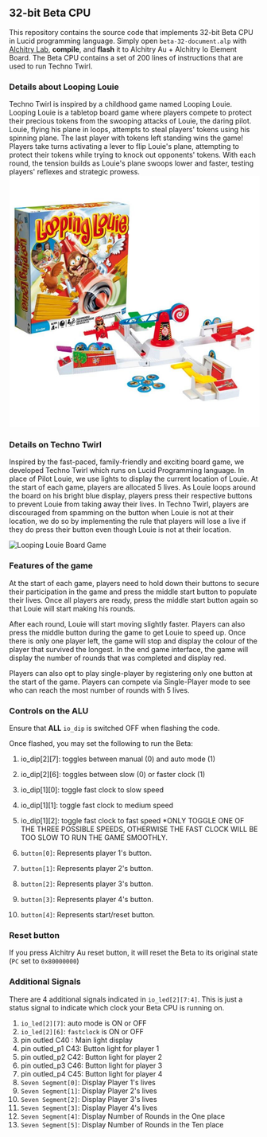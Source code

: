 ## 32-bit Beta CPU

This repository contains the source code that implements 32-bit Beta CPU in Lucid programming language. 
Simply open `beta-32-document.alp` with [Alchitry Lab](https://alchitry.com/alchitry-labs), **compile**, and **flash** it to Alchitry Au + Alchitry Io Element Board.
The Beta CPU contains a set of 200 lines of instructions that are used to run Techno Twirl.

### Details about Looping Louie

Techno Twirl is inspired by a childhood game named Looping Louie. 
Looping Louie is a tabletop board game where players compete to protect their precious tokens from the swooping attacks of Louie, the daring pilot. Louie, flying his plane in loops, attempts to steal players' tokens using his spinning plane. The last player with tokens left standing wins the game!
Players take turns activating a lever to flip Louie's plane, attempting to protect their tokens while trying to knock out opponents' tokens. With each round, the tension builds as Louie's plane swoops lower and faster, testing players' reflexes and strategic prowess.
![Looping Louie Board Game](img/looping-louie.jpg)

### Details on Techno Twirl

Inspired by the fast-paced, family-friendly and exciting board game, we developed Techno Twirl which runs on Lucid Programming language. 
In place of Pilot Louie, we use lights to display the current location of Louie. 
At the start of each game, players are allocated 5 lives. As Louie loops around the board on his bright blue display, players press their respective buttons to prevent Louie from taking away their lives. In Techno Twirl, players are discouraged from spamming on the button when Louie is not at their location, we do so by implementing the rule that players will lose a live if they do press their button even though Louie is not at their location.

![Looping Louie Board Game](img/Final.gif)

### Features of the game
At the start of each game, players need to hold down their buttons to secure their participation in the game and press the middle start button to populate their lives. Once all players are ready, press the middle start button again so that Louie will start making his rounds. 

After each round, Louie will start moving slightly faster. Players can also press the middle button during the game to get Louie to speed up. Once there is only one player left, the game will stop and display the colour of the player that survived the longest. In the end game interface, the game will display the number of rounds that was completed and display red.

Players can also opt to play single-player by registering only one button at the start of the game. Players can compete via Single-Player mode to see who can reach the most number of rounds with 5 lives. 

### Controls on the ALU

Ensure that **ALL** `io_dip` is switched OFF when flashing the code.

Once flashed, you may set the following to run the Beta:

1. io_dip[2][7]: toggles between manual (0) and auto mode (1)
2. io_dip[2][6]: toggles between slow (0) or faster clock (1)
3. io_dip[1][0]: toggle fast clock to slow speed
4. io_dip[1][1]: toggle fast clock to medium speed
5. io_dip[1][2]: toggle fast clock to fast speed
*ONLY TOGGLE ONE OF THE THREE POSSIBLE SPEEDS, OTHERWISE THE FAST CLOCK WILL BE TOO SLOW TO RUN THE GAME SMOOTHLY.

6. `button[0]`: Represents player 1's button.
7. `button[1]`: Represents player 2's button.
8. `button[2]`: Represents player 3's button.
9. `button[3]`: Represents player 4's button.
10. `button[4]`: Represents start/reset button.

### Reset button

If you press Alchitry Au reset button, it will reset the Beta to its original state (`PC` set to `0x80000000`)

### Additional Signals

There are 4 additional signals indicated in `io_led[2][7:4]`. This is just a status signal to indicate which clock your Beta CPU is running on.

1. `io_led[2][7]`: auto mode is ON or OFF
2. `io_led[2][6]`: `fastclock` is ON or OFF
3. pin outled C40 : Main light display 
4. pin outled_p1 C43: Button light for player 1
5. pin outled_p2 C42: Button light for player 2
6. pin outled_p3 C46: Button light for player 3
7. pin outled_p4 C45: Button light for player 4
8. `Seven Segment[0]`: Display Player 1's lives
9. `Seven Segment[1]`: Display Player 2's lives
10. `Seven Segment[2]`: Display Player 3's lives
11. `Seven Segment[3]`: Display Player 4's lives
12. `Seven Segment[4]`: Display Number of Rounds in the One place
13. `Seven Segment[5]`: Display Number of Rounds in the Ten place